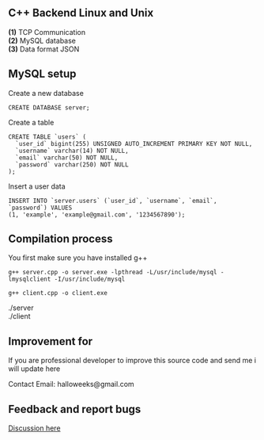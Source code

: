 <h2> C++ Backend Linux and Unix</h2>

<b>(1)</b> TCP Communication</br>
<b>(2)</b> MySQL database</br>
<b>(3)</b> Data format JSON</br>

<h2>MySQL setup</h2>
<p>Create a new database</p>

```CREATE DATABASE server;```

<p>Create a table<p>
  
``` 
CREATE TABLE `users` (
  `user_id` bigint(255) UNSIGNED AUTO_INCREMENT PRIMARY KEY NOT NULL,
  `username` varchar(14) NOT NULL,
  `email` varchar(50) NOT NULL,
  `password` varchar(250) NOT NULL
);
```
<p>Insert a user data</p>

```
INSERT INTO `server.users` (`user_id`, `username`, `email`, `password`) VALUES
(1, 'example', 'example@gmail.com', '1234567890');
```



<h2> Compilation process </h2>
<p>You first make sure you have installed g++</p>

```g++ server.cpp -o server.exe -lpthread -L/usr/include/mysql -lmysqlclient -I/usr/include/mysql```

```g++ client.cpp -o client.exe```

./server<br>
./client<br>
<h2> Improvement for</h2>
<p>If you are professional developer to improve this source code and send me i will update here</p>
<p>Contact Email: halloweeks@gmail.com</p>

<h2>Feedback and report bugs</h2>
<a href="https://github.com/halloweeks/cpp-backend/discussions/">Discussion here</a>
